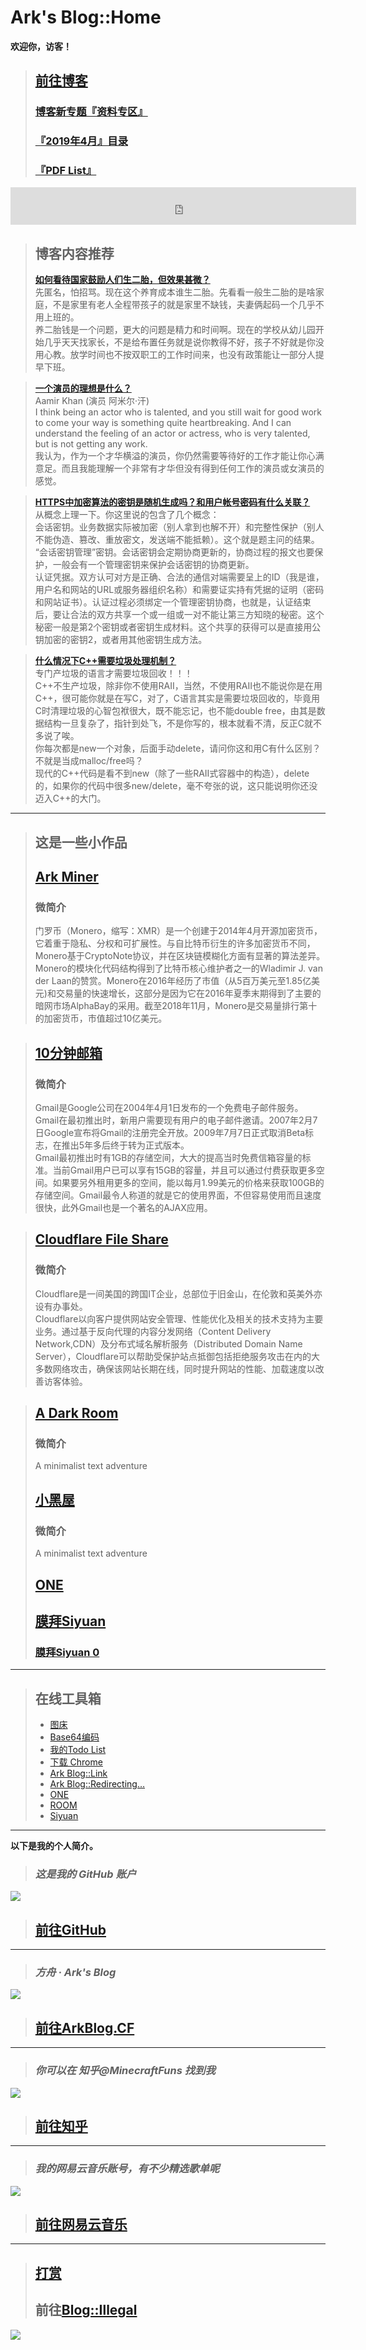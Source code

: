 # Ark's Blog::Home

**欢迎你，访客！**

> ## [前往博客](/blog/)
> ### [博客新专题『资料专区』](/blog/information.html?src=homepage)
> ### [『2019年4月』目录](/blog/con-1904.html)
> ### [『PDF List』](/pdf/)

<iframe src="https://duckduckgo.com/search.html?width=420&duck=yes&site=www.arkf.xyz&prefill=使用 DuckDuckGo 站内搜索&bgcolor=3399ff" style="overflow:hidden;margin:0;padding:0;width:553px;height:60px;" frameborder="0"></iframe>

> ## 博客内容推荐
> **[如何看待国家鼓励人们生二胎，但效果甚微？](/blog/zhihu/86jvKAlzT4jhMOG0?src=homepage)**  
> 先匿名，怕招骂。现在这个养育成本谁生二胎。先看看一般生二胎的是啥家庭，不是家里有老人全程带孩子的就是家里不缺钱，夫妻俩起码一个几乎不用上班的。  
> 养二胎钱是一个问题，更大的问题是精力和时间啊。现在的学校从幼儿园开始几乎天天找家长，不是给布置任务就是说你教得不好，孩子不好就是你没用心教。放学时间也不按双职工的工作时间来，也没有政策能让一部分人提早下班。  

> **[一个演员的理想是什么？](/blog/zhihu/DqWRJSYNsTt16HUB?src=homepage)**  
> Aamir Khan (演员 阿米尔·汗)  
> I think being an actor who is talented, and you still wait for good work to come your way is something quite heartbreaking. And I can understand the feeling of an actor or actress, who is very talented, but is not getting any work.  
> 我认为，作为一个才华横溢的演员，你仍然需要等待好的工作才能让你心满意足。而且我能理解一个非常有才华但没有得到任何工作的演员或女演员的感觉。  


> **[HTTPS中加密算法的密钥是随机生成吗？和用户帐号密码有什么关联？](/blog/2019/yV0Mes7HLjnFfZeR?src=homepage)**  
> 从概念上理一下。你这里说的包含了几个概念：  
> 会话密钥。业务数据实际被加密（别人拿到也解不开）和完整性保护（别人不能伪造、篡改、重放密文，发送端不能抵赖）。这个就是题主问的结果。  
> “会话密钥管理”密钥。会话密钥会定期协商更新的，协商过程的报文也要保护，一般会有一个管理密钥来保护会话密钥的协商更新。  
> 认证凭据。双方认可对方是正确、合法的通信对端需要呈上的ID（我是谁，用户名和网站的URL或服务器组织名称）和需要证实持有凭据的证明（密码和网站证书）。认证过程必须绑定一个管理密钥协商，也就是，认证结束后，要让合法的双方共享一个或一组或一对不能让第三方知晓的秘密。这个秘密一般是第2个密钥或者密钥生成材料。这个共享的获得可以是直接用公钥加密的密钥2，或者用其他密钥生成方法。


> **[什么情况下C++需要垃圾处理机制？](/blog/2019/95Mu3U9PDrroP0d6?src=homepage)**  
> 专门产垃圾的语言才需要垃圾回收！！！  
> C++不生产垃圾，除非你不使用RAII，当然，不使用RAII也不能说你是在用C++，很可能你就是在写C，对了，C语言其实是需要垃圾回收的，毕竟用C时清理垃圾的心智包袱很大，既不能忘记，也不能double free，由其是数据结构一旦复杂了，指针到处飞，不是你写的，根本就看不清，反正C就不多说了唉。  
> 你每次都是new一个对象，后面手动delete，请问你这和用C有什么区别？不就是当成malloc/free吗？  
> 现代的C++代码是看不到new（除了一些RAII式容器中的构造），delete的，如果你的代码中很多new/delete，毫不夸张的说，这只能说明你还没迈入C++的大门。  

-----------------------------

> ## 这是一些小作品
> ## [Ark Miner](/link/KqhP.html?src=homepage)  
> ### 微简介
> 门罗币（Monero，缩写：XMR）是一个创建于2014年4月开源加密货币，它着重于隐私、分权和可扩展性。与自比特币衍生的许多加密货币不同，Monero基于CryptoNote协议，并在区块链模糊化方面有显著的算法差异。Monero的模块化代码结构得到了比特币核心维护者之一的Wladimir J. van der Laan的赞赏。Monero在2016年经历了市值（从5百万美元至1.85亿美元)和交易量的快速增长，这部分是因为它在2016年夏季末期得到了主要的暗网市场AlphaBay的采用。截至2018年11月，Monero是交易量排行第十的加密货币，市值超过10亿美元。  

> ## [10分钟邮箱](/link/W4nz.html?src=homepage)    
> ### 微简介  
> Gmail是Google公司在2004年4月1日发布的一个免费电子邮件服务。Gmail在最初推出时，新用户需要现有用户的电子邮件邀请。2007年2月7日Google宣布将Gmail的注册完全开放。2009年7月7日正式取消Beta标志，在推出5年多后终于转为正式版本。  
> Gmail最初推出时有1GB的存储空间，大大的提高当时免费信箱容量的标准。当前Gmail用户已可以享有15GB的容量，并且可以通过付费获取更多空间。如果要另外租用更多的空间，能以每月1.99美元的价格来获取100GB的存储空间。Gmail最令人称道的就是它的使用界面，不但容易使用而且速度很快，此外Gmail也是一个著名的AJAX应用。  

> ## [Cloudflare File Share](/link/SHrL.html?src=homepage)  
> ### 微简介   
> Cloudflare是一间美国的跨国IT企业，总部位于旧金山，在伦敦和英美外亦设有办事处。  
> Cloudflare以向客户提供网站安全管理、性能优化及相关的技术支持为主要业务。通过基于反向代理的内容分发网络（Content Delivery Network,CDN）及分布式域名解析服务（Distributed Domain Name Server），Cloudflare可以帮助受保护站点抵御包括拒绝服务攻击在内的大多数网络攻击，确保该网站长期在线，同时提升网站的性能、加载速度以改善访客体验。  

> ## [A Dark Room](https://room.arkf.xyz/index.html?lang=en)
> ### 微简介   
> A minimalist text adventure  
> ## [小黑屋](https://room.arkf.xyz/index.html?lang=zh_cn)
> ### 微简介   
> A minimalist text adventure  
> ## [ONE](https://one.arkf.xyz/)
> ## [膜拜Siyuan](https://siyuan.arkf.xyz/mosiyuan/index.html)
> ### [膜拜Siyuan 0](https://0.siyuan.arkf.xyz/mosiyuan/index.html)

-----------------------------

> ## 在线工具箱
> * [图床](/epic/?src=homepage)
> * [Base64编码](/base64/?src=homepage)
> * [我的Todo List](/blog/todo/?src=homepage)
> * [下载 Chrome](/chrome-download/?src=homepage)
> * [Ark Blog::Link](https://link.arkf.xyz/?src=homepage)
> * [Ark Blog::Redirecting…](http://evassmat.com/NKUa)
> * [ONE](https://one.arkf.xyz/)
> * [ROOM](https://room.arkf.xyz/)
> * [Siyuan](https://siyuan.arkf.xyz/)

-----------------------------

**以下是我的个人简介。**

> ### *这是我的 GitHub 账户*
[![](https://cdn.jsdelivr.net/gh/lkpo0v/d1n3/ww2.sinaimg.cn/large/005BYqpgly1g01dh1xi0cj30vp0kzjzm.jpg)](http://q.gs/Et0hg)

> ## [前往GitHub](http://q.gs/Et0hg)

-----------------------------

> ### *方舟 · Ark's Blog*
[![](https://cdn.jsdelivr.net/gh/lkpo0v/d1n3/ww2.sinaimg.cn/large/005BYqpgly1g01dhwhi0rj31c00ltx2w.jpg)](http://uclaut.net/3Ou)

> ## [前往ArkBlog.CF](http://uclaut.net/3Ou)

-----------------------------

> ### *你可以在 知乎@MinecraftFuns 找到我*
[![](https://cdn.jsdelivr.net/gh/lkpo0v/d1n3/ww2.sinaimg.cn/large/005BYqpgly1g01didpnl0j30vv0lo7gk.jpg)](http://q.gs/Et0hg)

> ## [前往知乎](http://q.gs/Et0hg)

-----------------------------

> ### *我的网易云音乐账号，有不少精选歌单呢*
[![](https://cdn.jsdelivr.net/gh/lkpo0v/d1n3/ww2.sinaimg.cn/large/005BYqpgly1g01diuv3jcj30rw0kadk3.jpg)](http://j.gs/CpRd)

> ## [前往网易云音乐](http://j.gs/CpRd)

-----------------------------

> ## [打赏](/donations?src=homepage&token=RDf5UV2Y2FsFrizY)
> ## 前往[Blog::Illegal](/blog/illegal.html)   

![](https://cdn.jsdelivr.net/gh/lkpo0v/d1n3/ww2.sinaimg.cn/large/005BYqpgly1g01dwo3j72j308c01o080.jpg)

<!-- Global site tag (gtag.js) - Google Analytics -->
<script async src="https://www.googletagmanager.com/gtag/js?id=UA-116309064-2"></script>
<script>
  window.dataLayer = window.dataLayer || [];
  function gtag(){dataLayer.push(arguments);}
  gtag('js', new Date());
  gtag('config', 'UA-116309064-2');
</script>
